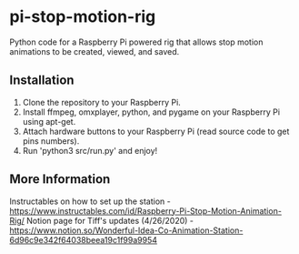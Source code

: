 # pi-stop-motion-rig

Python code for a Raspberry Pi powered rig that allows stop motion animations to be created, viewed, and saved.

## Installation

1. Clone the repository to your Raspberry Pi.
2. Install ffmpeg, omxplayer, python, and pygame on your Raspberry Pi using apt-get.
3. Attach hardware buttons to your Raspberry Pi (read source code to get pins numbers).
4. Run 'python3 src/run.py' and enjoy!

## More Information 
Instructables on how to set up the station - https://www.instructables.com/id/Raspberry-Pi-Stop-Motion-Animation-Rig/
Notion page for Tiff's updates (4/26/2020) - https://www.notion.so/Wonderful-Idea-Co-Animation-Station-6d96c9e342f64038beea19c1f99a9954
